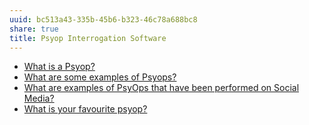 ```yaml
---
uuid: bc513a43-335b-45b6-b323-46c78a688bc8
share: true
title: Psyop Interrogation Software
---
```

* [What is a Psyop?](/undefined)
* [What are some examples of Psyops?](/3dff5411-294f-45ef-92ed-645e35540ae0)
* [What are examples of PsyOps that have been performed on Social Media?](/undefined)
* [What is your favourite psyop?](/undefined)